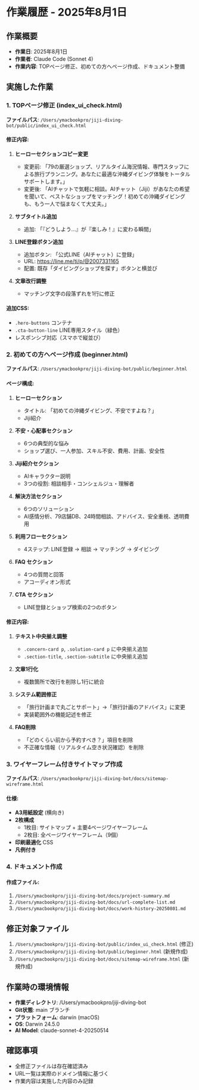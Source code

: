 # 作業履歴 - 2025年8月1日

## 作業概要
- **作業日**: 2025年8月1日
- **作業者**: Claude Code (Sonnet 4)
- **作業内容**: TOPページ修正、初めての方へページ作成、ドキュメント整備

## 実施した作業

### 1. TOPページ修正 (index_ui_check.html)
**ファイルパス**: `/Users/ymacbookpro/jiji-diving-bot/public/index_ui_check.html`

#### 修正内容:
1. **ヒーローセクションコピー変更**
   - 変更前: 「79の厳選ショップ、リアルタイム海況情報、専門スタッフによる旅行プランニング。あなたに最適な沖縄ダイビング体験をトータルサポートします。」
   - 変更後: 「AIチャットで気軽に相談。AIチャット（Jiji）があなたの希望を聞いて、ベストなショップをマッチング！初めての沖縄ダイビングも、もう一人で悩まなくて大丈夫。」

2. **サブタイトル追加**
   - 追加: 「『どうしよう...』が『楽しみ！』に変わる瞬間」

3. **LINE登録ボタン追加**
   - 追加ボタン: 「公式LINE（AIチャット）に登録」
   - URL: https://line.me/ti/p/@2007331165
   - 配置: 既存「ダイビングショップを探す」ボタンと横並び

4. **文章改行調整**
   - マッチング文字の段落ずれを1行に修正

#### 追加CSS:
- `.hero-buttons` コンテナ
- `.cta-button-line` LINE専用スタイル（緑色）
- レスポンシブ対応（スマホで縦並び）

### 2. 初めての方へページ作成 (beginner.html)
**ファイルパス**: `/Users/ymacbookpro/jiji-diving-bot/public/beginner.html`

#### ページ構成:
1. **ヒーローセクション**
   - タイトル: 「初めての沖縄ダイビング、不安ですよね？」
   - Jiji紹介

2. **不安・心配事セクション**
   - 6つの典型的な悩み
   - ショップ選び、一人参加、スキル不安、費用、計画、安全性

3. **Jiji紹介セクション**
   - AIキャラクター説明
   - 3つの役割: 相談相手・コンシェルジュ・理解者

4. **解決方法セクション**
   - 6つのソリューション
   - AI感情分析、79店舗DB、24時間相談、アドバイス、安全重視、透明費用

5. **利用フローセクション**
   - 4ステップ: LINE登録 → 相談 → マッチング → ダイビング

6. **FAQ セクション**
   - 4つの質問と回答
   - アコーディオン形式

7. **CTA セクション**
   - LINE登録とショップ検索の2つのボタン

#### 修正内容:
1. **テキスト中央揃え調整**
   - `.concern-card p`, `.solution-card p` に中央揃え追加
   - `.section-title`, `.section-subtitle` に中央揃え追加

2. **文章1行化**
   - 複数箇所で改行を削除し1行に統合

3. **システム範囲修正**
   - 「旅行計画まで丸ごとサポート」→「旅行計画のアドバイス」に変更
   - 実装範囲外の機能記述を修正

4. **FAQ削除**
   - 「どのくらい前から予約すべき？」項目を削除
   - 不正確な情報（リアルタイム空き状況確認）を削除

### 3. ワイヤーフレーム付きサイトマップ作成
**ファイルパス**: `/Users/ymacbookpro/jiji-diving-bot/docs/sitemap-wireframe.html`

#### 仕様:
- **A3用紙設定** (横向き)
- **2枚構成**
  - 1枚目: サイトマップ + 主要4ページワイヤーフレーム
  - 2枚目: 全ページワイヤーフレーム（9個）
- **印刷最適化** CSS
- **凡例付き**

### 4. ドキュメント作成
#### 作成ファイル:
1. `/Users/ymacbookpro/jiji-diving-bot/docs/project-summary.md`
2. `/Users/ymacbookpro/jiji-diving-bot/docs/url-complete-list.md`
3. `/Users/ymacbookpro/jiji-diving-bot/docs/work-history-20250801.md`

## 修正対象ファイル
1. `/Users/ymacbookpro/jiji-diving-bot/public/index_ui_check.html` (修正)
2. `/Users/ymacbookpro/jiji-diving-bot/public/beginner.html` (新規作成)
3. `/Users/ymacbookpro/jiji-diving-bot/docs/sitemap-wireframe.html` (新規作成)

## 作業時の環境情報
- **作業ディレクトリ**: /Users/ymacbookpro/jiji-diving-bot
- **Git状態**: main ブランチ
- **プラットフォーム**: darwin (macOS)
- **OS**: Darwin 24.5.0
- **AI Model**: claude-sonnet-4-20250514

## 確認事項
- 全修正ファイルは存在確認済み
- URL一覧は実際のドメイン情報に基づく
- 作業内容は実施した内容のみ記録
